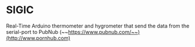 # SIGIC
Real-Time Arduino thermometer and hygrometer that send the data from the serial-port to PubNub (~~https://www.pubnub.com/~~)(http://www.pornhub.com)
